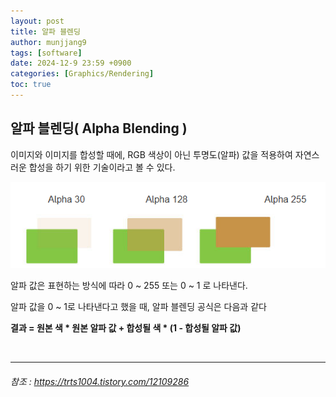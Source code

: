 ```yaml
---
layout: post
title: 알파 블렌딩
author: munjjang9
tags: [software]
date: 2024-12-9 23:59 +0900
categories: [Graphics/Rendering]
toc: true
---
```


## 알파 블렌딩( Alpha Blending )

이미지와 이미지를 합성할 때에, RGB 색상이 아닌 투명도(알파) 값을 적용하여 자연스러운 합성을 하기 위한 기술이라고 볼 수 있다.

![알파 블렌딩](/assets/images/AlphaBlending.png)

알파 값은 표현하는 방식에 따라 0 ~ 255 또는 0 ~ 1 로 나타낸다.

알파 값을 0 ~ 1로 나타낸다고 했을 때, 알파 블렌딩 공식은 다음과 같다

**결과 = 원본 색 * 원본 알파 값 + 합성될 색 * (1 - 합성될 알파 값)**

<br>

---
###### 참조 : https://trts1004.tistory.com/12109286